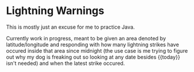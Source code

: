 # Lightning Warnings
This is mostly just an excuse for me to practice Java.

Currently work in progress, meant to be given an area denoted by latitude/longitude and responding with how many lightning strikes have occured inside that area since midnight (the use case is me trying to figure out why my dog is freaking out so looking at any date besides {{today}} isn't needed) and when the latest strike occured.